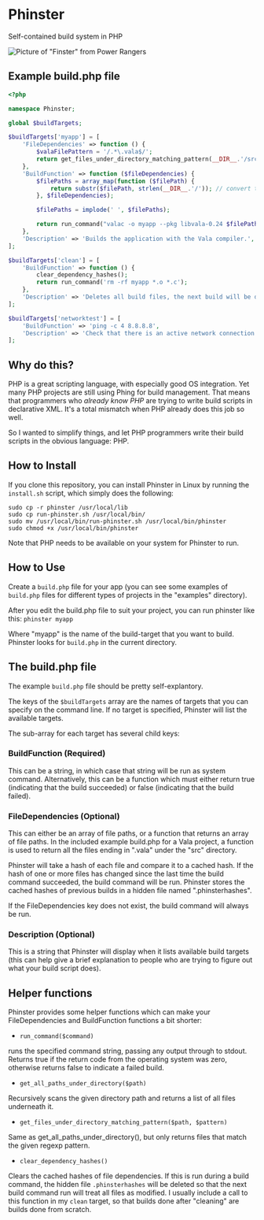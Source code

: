 # Phinster
Self-contained build system in PHP

![Picture of "Finster" from Power Rangers](http://www.rovang.org/wiki/finster.jpg "Phinster is named after the monster-maker 'Finster' from Power Rangers")

## Example build.php file

```php
<?php

namespace Phinster;

global $buildTargets;

$buildTargets['myapp'] = [
	'FileDependencies' => function () {
		$valaFilePattern = '/.*\.vala$/';
		return get_files_under_directory_matching_pattern(__DIR__.'/src', $valaFilePattern);
	},
	'BuildFunction' => function ($fileDependencies) {
		$filePaths = array_map(function ($filePath) {
			return substr($filePath, strlen(__DIR__.'/')); // convert to relative paths
		}, $fileDependencies);

		$filePaths = implode(' ', $filePaths);

		return run_command("valac -o myapp --pkg libvala-0.24 $filePaths");
	},
	'Description' => 'Builds the application with the Vala compiler.',
];

$buildTargets['clean'] = [
	'BuildFunction' => function () {
		clear_dependency_hashes();
		return run_command('rm -rf myapp *.o *.c');
	},
	'Description' => 'Deletes all build files, the next build will be done from scratch.',
];

$buildTargets['networktest'] = [
	'BuildFunction' => 'ping -c 4 8.8.8.8',
	'Description' => 'Check that there is an active network connection.',
];
```

## Why do this?

PHP is a great scripting language, with especially good OS integration.  Yet many PHP projects are still using Phing for build management.  That means that 
programmers who *already know PHP* are trying to write build scripts in declarative XML.  It's a total mismatch when PHP already does this job so well.

So I wanted to simplify things, and let PHP programmers write their build scripts in the obvious language: PHP.

## How to Install
If you clone this repository, you can install Phinster in Linux by running the ```install.sh``` script, which simply does the following:

```
sudo cp -r phinster /usr/local/lib
sudo cp run-phinster.sh /usr/local/bin/
sudo mv /usr/local/bin/run-phinster.sh /usr/local/bin/phinster
sudo chmod +x /usr/local/bin/phinster
```

Note that PHP needs to be available on your system for Phinster to run.

## How to Use
Create a ```build.php``` file for your app (you can see some examples of ```build.php``` files for different types of projects in the "examples" directory).

After you edit the build.php file to suit your project, you can run phinster like this:
```phinster myapp```

Where "myapp" is the name of the build-target that you want to build.  Phinster looks for ```build.php``` in the current directory.

## The build.php file
The example ```build.php``` file should be pretty self-explantory. 

The keys of the ```$buildTargets``` array are the names of targets that you can specify on the command line.  If no target is specified, Phinster will list the available targets.

The sub-array for each target has several child keys:

### BuildFunction (Required)
This can be a string, in which case that string will be run as system command.  Alternatively, this can be a function which must either return true (indicating that the build succeeded) or false (indicating that the build failed).

### FileDependencies (Optional)
This can either be an array of file paths, or a function that returns an array of file paths.  In the included example build.php for a Vala project, a function is used to return all the files ending in ".vala" under the "src" directory.

Phinster will take a hash of each file and compare it to a cached hash.  If the hash of one or more files has changed since the last time the build command succeeded, the build command will be run.  Phinster stores the cached hashes of previous builds in a hidden file named ".phinsterhashes".

If the FileDependencies key does not exist, the build command will always be run.

### Description (Optional)
This is a string that Phinster will display when it lists available build targets (this can help give a brief explanation to people who are trying to figure out what your build script does). 

## Helper functions
Phinster provides some helper functions which can make your FileDependencies and BuildFunction functions a bit shorter:
* ```run_command($command)```

runs the specified command string, passing any output through to stdout.  Returns true if the return code from the operating system was zero, otherwise returns false to indicate a failed build.
* ```get_all_paths_under_directory($path)```

Recursively scans the given directory path and returns a list of all files underneath it.
* ```get_files_under_directory_matching_pattern($path, $pattern)```

Same as get_all_paths_under_directory(), but only returns files that match the given regexp pattern.
* ```clear_dependency_hashes()```

Clears the cached hashes of file dependencies.  If this is run during a build command, the hidden file ```.phinsterhashes``` will be deleted so that the next build command run will treat all files as modified.  I usually include a call to this function in my ```clean``` target, so that builds done after "cleaning" are builds done from scratch.
